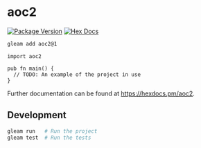 # aoc2

[![Package Version](https://img.shields.io/hexpm/v/aoc2)](https://hex.pm/packages/aoc2)
[![Hex Docs](https://img.shields.io/badge/hex-docs-ffaff3)](https://hexdocs.pm/aoc2/)

```sh
gleam add aoc2@1
```
```gleam
import aoc2

pub fn main() {
  // TODO: An example of the project in use
}
```

Further documentation can be found at <https://hexdocs.pm/aoc2>.

## Development

```sh
gleam run   # Run the project
gleam test  # Run the tests
```
